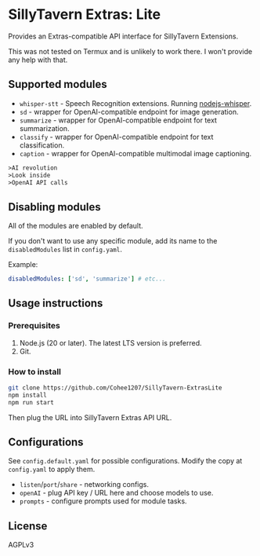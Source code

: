 # SillyTavern Extras: Lite

Provides an Extras-compatible API interface for SillyTavern Extensions.

This was not tested on Termux and is unlikely to work there. I won't provide any help with that.

## Supported modules

* `whisper-stt` - Speech Recognition extensions. Running [nodejs-whisper](https://github.com/ChetanXpro/nodejs-whisper).
* `sd` - wrapper for OpenAI-compatible endpoint for image generation.
* `summarize` - wrapper for OpenAI-compatible endpoint for text summarization.
* `classify` - wrapper for OpenAI-compatible endpoint for text classification.
* `caption` - wrapper for OpenAI-compatible multimodal image captioning.

```txt
>AI revolution
>Look inside
>OpenAI API calls
```

## Disabling modules

All of the modules are enabled by default.

If you don't want to use any specific module, add its name to the `disabledModules` list in `config.yaml`.

Example:

```yaml
disabledModules: ['sd', 'summarize'] # etc...
```

## Usage instructions

### Prerequisites

1. Node.js (20 or later). The latest LTS version is preferred.
2. Git.

### How to install

```bash
git clone https://github.com/Cohee1207/SillyTavern-ExtrasLite
npm install
npm run start
```

Then plug the URL into SillyTavern Extras API URL.

## Configurations

See `config.default.yaml` for possible configurations. Modify the copy at `config.yaml` to apply them.

* `listen`/`port`/`share` - networking configs.
* `openAI` - plug API key / URL here and choose models to use.
* `prompts` - configure prompts used for module tasks.

## License

AGPLv3
